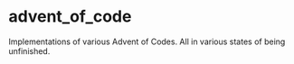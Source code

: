 # advent_of_code

Implementations of various Advent of Codes. All in various states of being unfinished.
